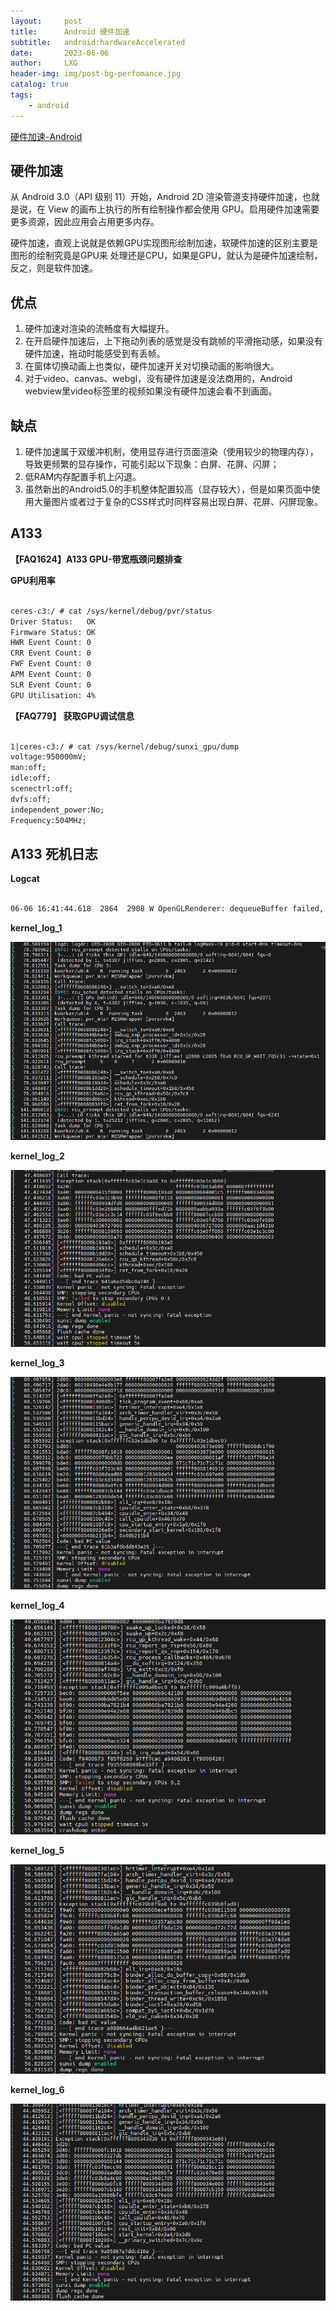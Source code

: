 ```yaml
---
layout:     post
title:      Android 硬件加速
subtitle:   android:hardwareAccelerated
date:       2023-06-06
author:     LXG
header-img: img/post-bg-perfomance.jpg
catalog: true
tags:
    - android
---
```


[硬件加速-Android](https://developer.android.google.cn/guide/topics/graphics/hardware-accel?hl=zh-cn)

## 硬件加速

从 Android 3.0（API 级别 11）开始，Android 2D 渲染管道支持硬件加速，也就是说，在 View 的画布上执行的所有绘制操作都会使用 GPU。启用硬件加速需要更多资源，因此应用会占用更多内存。

硬件加速，直观上说就是依赖GPU实现图形绘制加速，软硬件加速的区别主要是图形的绘制究竟是GPU来 处理还是CPU，如果是GPU，就认为是硬件加速绘制，反之，则是软件加速。

## 优点

1. 硬件加速对渲染的流畅度有大幅提升。
2. 在开启硬件加速后，上下拖动列表的感觉是没有跳帧的平滑拖动感，如果没有硬件加速，拖动时能感受到有丢帧。
3. 在窗体切换动画上也类似，硬件加速开关对切换动画的影响很大。
4. 对于video、canvas、webgl，没有硬件加速是没法商用的，Android webview里video标签里的视频如果没有硬件加速会看不到画面。

## 缺点

1. 硬件加速属于双缓冲机制，使用显存进行页面渲染（使用较少的物理内存），导致更频繁的显存操作，可能引起以下现象：白屏、花屏、闪屏；
2. 低RAM内存配置手机上闪退。
3. 虽然新出的Android5.0的手机整体配置较高（显存较大），但是如果页面中使用大量图片或者过于复杂的CSS样式时同样容易出现白屏、花屏、闪屏现象。

## A133

**【FAQ1624】A133 GPU-带宽瓶颈问题排查**

**GPU利用率**

```txt

ceres-c3:/ # cat /sys/kernel/debug/pvr/status
Driver Status:   OK
Firmware Status: OK
HWR Event Count: 0
CRR Event Count: 0
FWF Event Count: 0
APM Event Count: 0
SLR Event Count: 0
GPU Utilisation: 4%

```

**【FAQ779】 获取GPU调试信息**

```txt

1|ceres-c3:/ # cat /sys/kernel/debug/sunxi_gpu/dump
voltage:950000mV;
man:off;
idle:off;
scenectrl:off;
dvfs:off;
independent_power:No;
Frequency:504MHz;

```

## A133 死机日志

**Logcat**

```txt

06-06 16:41:44.618  2864  2908 W OpenGLRenderer: dequeueBuffer failed, error = -110; switching to fallback

```

**kernel_log_1**

![kernel_log_1](/images/log/kernel_log_1.png)

**kernel_log_2**

![kernel_log_2](/images/log/kernel_log_2.png)

**kernel_log_3**

![kernel_log_3](/images/log/kernel_log_3.png)

**kernel_log_4**

![kernel_log_4](/images/log/kernel_log_4.png)

**kernel_log_5**

![kernel_log_5](/images/log/kernel_log_5.png)

**kernel_log_6**

![kernel_log_6](/images/log/kernel_log_6.png)








